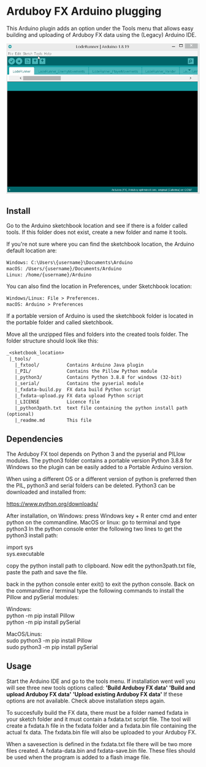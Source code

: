 # Arduboy FX Arduino plugging

This Arduino plugin adds an option under the Tools menu that allows easy 
building and uploading of Arduboy FX data using the (Legacy) Arduino IDE.

![demo](https://github.com/MrBlinky/Arduboy-FX-Arduino-plugin/raw/main/fx-upload-using-arduino-plugin-demo.gif)

## Install

Go to the Arduino sketchbook location and see if there is a folder called tools.
If this folder does not exist, create a new folder and name it tools.

If you're not sure where you can find the sketchbook location, the Arduino
default location are:

    Windows: C:\Users\{username}\Documents\Arduino
    macOS: /Users/{username}/Documents/Arduino
    Linux: /home/{username}/Arduino

You can also find the location in Preferences, under Sketchbook location:

    Windows/Linux: File > Preferences.
    macOS: Arduino > Preferences

If a portable version of Arduino is used the sketchbook folder is located in 
the portable folder and called sketchbook.

Move all the unzipped files and folders into the created tools folder.
The folder structure should look like this:

    _<sketcbook_location>
     |_tools/
       |_fxtool/          Contains Arduino Java plugin
       |_PIL/             Contains the Pillow Python module
       |_python3/         Contains Python 3.8.8 for windows (32-bit)
       |_serial/          Contains the pyserial module
       |_fxdata-build.py  FX data build Python script
       |_fxdata-upload.py FX data upload Python script
       |_LICENSE          Licence file
       |_python3path.txt  text file containing the python install path (optional)
       |_readme.md        This file

## Dependencies

The Arduboy FX tool depends on Python 3 and the pyserial and PILlow modules. 
The python3 folder contains a portable version Python 3.8.8 for Windows so
the plugin can be easily added to a Portable Arduino version.

When using a different OS or a different version of python is preferred then the
PIL, python3 and serial folders can be deleted. Python3 can be downloaded and
installed from:

https://www.python.org/downloads/

After installation, 
on Windows:     press Windows key + R enter cmd and enter python on the commandline.
MacOS or linux: go to terminal and type python3
In the python console enter the following two lines to get the python3 install path:

import sys  
sys.executable

copy the python install path to clipboard. Now edit the python3path.txt file, 
paste the path and save the file.

back in the python console enter exit() to exit the python console. Back on the 
commandline / terminal type the following commands to install the Pillow and 
pySerial modules:

Windows:  
 python -m pip install Pillow  
 python -m pip install pySerial
         
MacOS/Linus:  
 sudo python3 -m pip install Pillow  
 sudo python3 -m pip install pySerial

## Usage

Start the Arduino IDE and go to the tools menu. If installation went well you 
will see three new tools options called:
**'Build Arduboy FX data'**
**'Build and upload Arduboy FX data'**
**'Upload existing Arduboy FX data'**
If these options are not available. Check above installation steps again.

To succesfully build the FX data, there must be a folder named fxdata in your 
sketch folder and it must contain a fxdata.txt script file. The tool will create
a fxdata.h file in the fxdata folder and a fxdata.bin file containing the actual
fx data. The fxdata.bin file will also be uploaded to your Arduboy FX.

When a savesection is defined in the fxdata.txt file there will be two more
files created. A fxdata-data.bin and fxdata-save.bin file. These files should be
used when the program is added to a flash image file.
